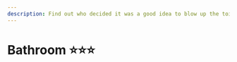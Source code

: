 ```yaml
---
description: Find out who decided it was a good idea to blow up the toilet and leave with 3 traces.
---
```


# Bathroom ⭐⭐⭐